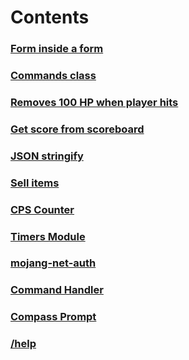 # Contents

### [Form inside a form](./another-form.js)

### [Commands class](./commands.ts)

### [Removes 100 HP when player hits](./entityHit.js)

### [Get score from scoreboard](./getScore.js)

### [JSON stringify](./json-stringify.js)

### [Sell items](./sell-items.js)

### [CPS Counter](./cps_counter.js)

### [Timers Module](./timers)

### [mojang-net-auth](./mojang-net-auth/)

### [Command Handler](./commandHandler.js)

### [Compass Prompt](./compass-prompt.js)

### [/help](./help_command.js)